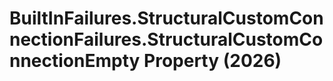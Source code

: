 # BuiltInFailures.StructuralCustomConnectionFailures.StructuralCustomConnectionEmpty Property (2026)

﻿